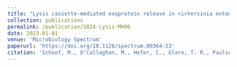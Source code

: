 ```yaml
---
title: "Lysis cassette-mediated exoprotein release in <i>Yersinia entomophaga</i> is controlled by a PhoB-like regulator."
collection: publications
permalink: /publication/2024-Lysis-MH96
date: 2023-01-01
venue: 'Microbiology Spectrum'
paperurl: 'https://doi.org/10.1128/spectrum.00364-23'
citation: 'Schoof, M., O’Callaghan, M., Hefer, C., Glare, T. R., Paulson, A. R., & Hurst, M. R. (2023). Lysis cassette-mediated exoprotein release in <i>Yersinia entomophaga</i> is controlled by a PhoB-like regulator. Microbiology Spectrum, 11(2), e00364-23.'
---
```

